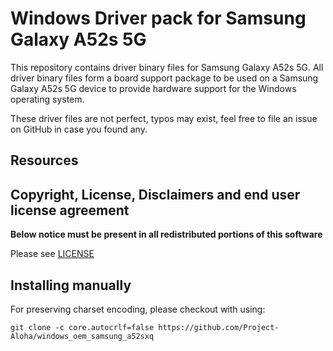 
# Windows Driver pack for Samsung Galaxy A52s 5G

This repository contains driver binary files for Samsung Galaxy A52s 5G.
All driver binary files form a board support package to be used on a Samsung Galaxy A52s 5G device to provide hardware support for the Windows operating system.

These driver files are not perfect, typos may exist, feel free to file an issue on GitHub in case you found any.

## Resources

## Copyright, License, Disclaimers and end user license agreement

**Below notice must be present in all redistributed portions of this software**

Please see [LICENSE](LICENSE.md)

## Installing manually

For preserving charset encoding, please checkout with using:

```
git clone -c core.autocrlf=false https://github.com/Project-Aloha/windows_oem_samsung_a52sxq
```